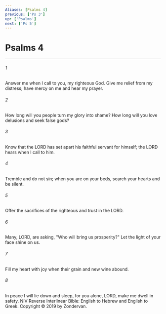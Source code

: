 ```yaml
---
Aliases: [Psalms 4]
previous: ['Ps 3']
up: ['Psalms']
next: ['Ps 5']
---
```

# Psalms 4

***


###### 1 
Answer me when I call to you, my righteous God. Give me relief from my distress; have mercy on me and hear my prayer. 

###### 2 
How long will you people turn my glory into shame? How long will you love delusions and seek false gods? 

###### 3 
Know that the LORD has set apart his faithful servant for himself; the LORD hears when I call to him. 

###### 4 
Tremble and do not sin; when you are on your beds, search your hearts and be silent. 

###### 5 
Offer the sacrifices of the righteous and trust in the LORD. 

###### 6 
Many, LORD, are asking, "Who will bring us prosperity?" Let the light of your face shine on us. 

###### 7 
Fill my heart with joy when their grain and new wine abound. 

###### 8 
In peace I will lie down and sleep, for you alone, LORD, make me dwell in safety. NIV Reverse Interlinear Bible: English to Hebrew and English to Greek. Copyright © 2019 by Zondervan.
